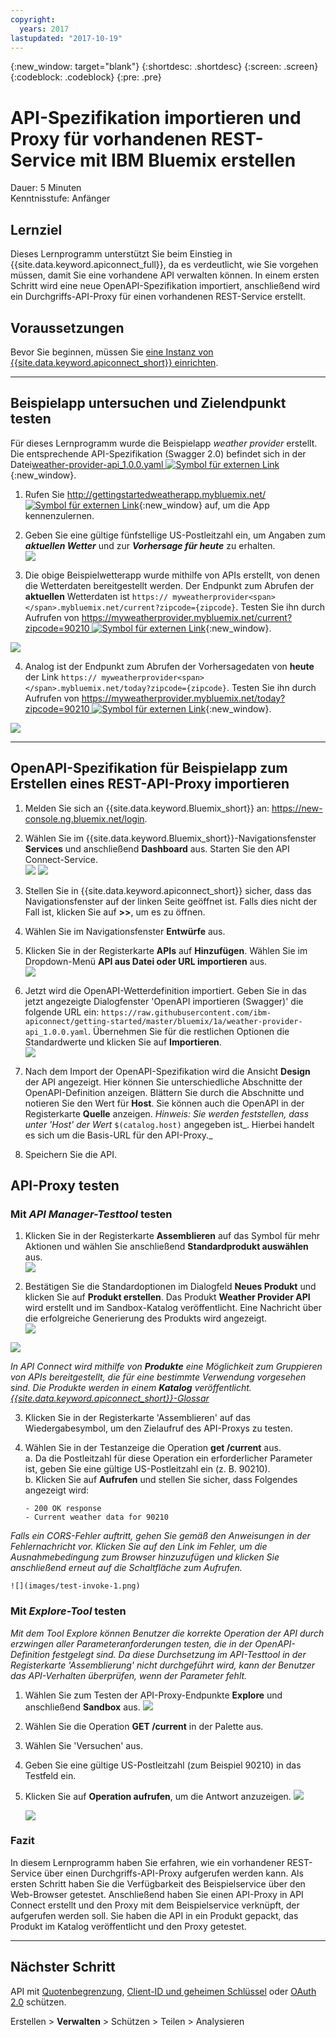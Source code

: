 ```yaml
---
copyright:
  years: 2017
lastupdated: "2017-10-19"
---
```


{:new_window: target="blank"}
{:shortdesc: .shortdesc}
{:screen: .screen}
{:codeblock: .codeblock}
{:pre: .pre}

# API-Spezifikation importieren und Proxy für vorhandenen REST-Service mit IBM Bluemix erstellen
Dauer: 5 Minuten  
Kenntnisstufe: Anfänger  

## Lernziel
Dieses Lernprogramm unterstützt Sie beim Einstieg in {{site.data.keyword.apiconnect_full}}, da es verdeutlicht, wie Sie vorgehen müssen, damit Sie eine vorhandene API verwalten können. In einem ersten Schritt wird eine neue OpenAPI-Spezifikation importiert, anschließend wird ein Durchgriffs-API-Proxy für einen vorhandenen REST-Service erstellt.

## Voraussetzungen
Bevor Sie beginnen, müssen Sie [eine Instanz von {{site.data.keyword.apiconnect_short}} einrichten](tut_prereq_set_up_apic_instance.html).

---


## Beispielapp untersuchen und Zielendpunkt testen

Für dieses Lernprogramm wurde die Beispielapp _weather provider_ erstellt. Die entsprechende API-Spezifikation (Swagger 2.0) befindet sich in der Datei[weather-provider-api_1.0.0.yaml ![Symbol für externen Link](../../../icons/launch-glyph.svg "Symbol für externen Link")](https://raw.githubusercontent.com/ibm-apiconnect/getting-started/master/toolkit/1a-import/weather-provider-api_1.0.0.yaml){:new_window}. 

1. Rufen Sie [http://gettingstartedweatherapp.mybluemix.net/ ![Symbol für externen Link](../../../icons/launch-glyph.svg "Symbol für externen Link")](http://gettingstartedweatherapp.mybluemix.net/){:new_window} auf, um die App kennenzulernen.  
2. Geben Sie eine gültige fünfstellige US-Postleitzahl ein, um Angaben zum _**aktuellen Wetter**_ und zur _**Vorhersage für heute**_ zu erhalten.  
![](images/explore-weatherapp-1.png)

3. Die obige Beispielwetterapp wurde mithilfe von APIs erstellt, von denen die Wetterdaten bereitgestellt werden. Der Endpunkt zum Abrufen der **aktuellen** Wetterdaten ist `https:// myweatherprovider<span></span>.mybluemix.net/current?zipcode={zipcode}`. Testen Sie ihn durch Aufrufen von [https://myweatherprovider.mybluemix.net/current?zipcode=90210 ![Symbol für externen Link](../../../icons/launch-glyph.svg "Symbol für externen Link")](https://myweatherprovider.mybluemix.net/current?zipcode=90210){:new_window}.  

  ![](images/explore-weatherapp-2.png)

4. Analog ist der Endpunkt zum Abrufen der Vorhersagedaten von **heute** der Link `https:// myweatherprovider<span></span>.mybluemix.net/today?zipcode={zipcode}`. Testen Sie ihn durch Aufrufen von [https://myweatherprovider.mybluemix.net/today?zipcode=90210 ![Symbol für externen Link](../../../icons/launch-glyph.svg "Symbol für externen Link")](https://myweatherprovider.mybluemix.net/today?zipcode=90210){:new_window}.  

  ![](images/explore-weatherapp-3.png)


---

## OpenAPI-Spezifikation für Beispielapp zum Erstellen eines REST-API-Proxy importieren
1. Melden Sie sich an {{site.data.keyword.Bluemix_short}} an: https://new-console.ng.bluemix.net/login.
2. Wählen Sie im {{site.data.keyword.Bluemix_short}}-Navigationsfenster **Services** und anschließend **Dashboard** aus. Starten Sie den API Connect-Service.  
   ![](images/login-1.png)   ![](images/login-2.png)  

3. Stellen Sie in {{site.data.keyword.apiconnect_short}} sicher, dass das Navigationsfenster auf der linken Seite geöffnet ist. Falls dies nicht der Fall ist, klicken Sie auf **>>**, um es zu öffnen.  
4. Wählen Sie im Navigationsfenster **Entwürfe** aus.   
5. Klicken Sie in der Registerkarte **APIs** auf **Hinzufügen**. Wählen Sie im Dropdown-Menü **API aus Datei oder URL importieren** aus.  
     ![](images/import-1.png)

6. Jetzt wird die OpenAPI-Wetterdefinition importiert. Geben Sie in das jetzt angezeigte Dialogfenster 'OpenAPI importieren (Swagger)' die folgende URL ein:
`https://raw.githubusercontent.com/ibm-apiconnect/getting-started/master/bluemix/1a/weather-provider-api_1.0.0.yaml`. Übernehmen Sie für die restlichen Optionen die Standardwerte und klicken Sie auf **Importieren**.  
    ![](images/import-2.png)  

7. Nach dem Import der OpenAPI-Spezifikation wird die Ansicht **Design** der API angezeigt. Hier können Sie unterschiedliche Abschnitte der OpenAPI-Definition anzeigen. Blättern Sie durch die Abschnitte und notieren Sie den Wert für **Host**. Sie können auch die OpenAPI in der Registerkarte **Quelle** anzeigen.
  _Hinweis: Sie werden feststellen, dass unter 'Host' der Wert_ `$(catalog.host)` angegeben ist_. Hierbei handelt es sich um die Basis-URL für den API-Proxy._
8. Speichern Sie die API.


## API-Proxy testen

### Mit _API Manager-Testtool_ testen
1. Klicken Sie in der Registerkarte **Assemblieren** auf das Symbol für mehr Aktionen und wählen Sie anschließend **Standardprodukt auswählen** aus.  
  ![](images/generate-default-product-1.png)   

2. Bestätigen Sie die Standardoptionen im Dialogfeld **Neues Produkt** und klicken Sie auf **Produkt erstellen**. Das Produkt **Weather Provider API** wird erstellt und im Sandbox-Katalog veröffentlicht. Eine Nachricht über die erfolgreiche Generierung des Produkts wird angezeigt.  
  ![](images/generate-default-product-2.png)  

  ![](images/generate-default-product-3.png)

  _In API Connect wird mithilfe von **Produkte** eine Möglichkeit zum Gruppieren von APIs bereitgestellt, die für eine bestimmte Verwendung vorgesehen sind. Die Produkte werden in einem **Katalog** veröffentlicht. [{{site.data.keyword.apiconnect_short}}-Glossar](../apic_glossary.html)_

3. Klicken Sie in der Registerkarte 'Assemblieren' auf das Wiedergabesymbol, um den Zielaufruf des API-Proxys zu testen.

4. Wählen Sie in der Testanzeige die Operation **get /current** aus.  
    a. Da die Postleitzahl für diese Operation ein erforderlicher Parameter ist, geben Sie eine gültige US-Postleitzahl ein (z. B. 90210).  
    b. Klicken Sie auf **Aufrufen** und stellen Sie sicher, dass Folgendes angezeigt wird:  
    ```
    - 200 OK response
    - Current weather data for 90210
    ```
_Falls ein CORS-Fehler auftritt, gehen Sie gemäß den Anweisungen in der Fehlernachricht vor. Klicken Sie auf den Link im Fehler, um die Ausnahmebedingung zum Browser hinzuzufügen und klicken Sie anschließend erneut auf die Schaltfläche zum Aufrufen._

    ![](images/test-invoke-1.png)


### Mit _Explore-Tool_ testen
_Mit dem Tool Explore können Benutzer die korrekte Operation der API durch erzwingen aller Parameteranforderungen testen, die in der OpenAPI-Definition festgelegt sind. Da diese Durchsetzung im API-Testtool in der Registerkarte 'Assemblierung' nicht durchgeführt wird, kann der Benutzer das API-Verhalten überprüfen, wenn der Parameter fehlt._

1. Wählen Sie zum Testen der API-Proxy-Endpunkte **Explore** und anschließend **Sandbox** aus.
    ![](images/test-explore-1.png)
2. Wählen Sie die Operation **GET /current** in der Palette aus.
3. Wählen Sie 'Versuchen' aus.  
4. Geben Sie eine gültige US-Postleitzahl (zum Beispiel 90210) in das Testfeld ein.
5. Klicken Sie auf **Operation aufrufen**, um die Antwort anzuzeigen.
  ![](images/test-explore-2.png)

    ![](images/test-explore-3.png)


### Fazit
In diesem Lernprogramm haben Sie erfahren, wie ein vorhandener REST-Service über einen Durchgriffs-API-Proxy aufgerufen werden kann. Als ersten Schritt haben Sie die Verfügbarkeit des Beispielservice über den Web-Browser getestet. Anschließend haben Sie einen API-Proxy in API Connect erstellt und den Proxy mit dem Beispielservice verknüpft, der aufgerufen werden soll. Sie haben die API in ein Produkt gepackt, das Produkt im Katalog veröffentlicht und den Proxy getestet.

---

## Nächster Schritt

API mit [Quotenbegrenzung](tut_rate_limit.html), [Client-ID und geheimen Schlüssel](tut_secure_landing.html) oder [OAuth 2.0](tut_secure_oauth_2.html) schützen.

Erstellen > **Verwalten** > Schützen > Teilen > Analysieren

